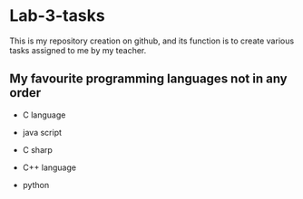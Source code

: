# Lab-3-tasks
This is my repository creation on github, and its function is to create various tasks assigned to me by my teacher.


## My favourite programming languages not in any order
+ C language
* java script
- C sharp
+ C++ language
* python
